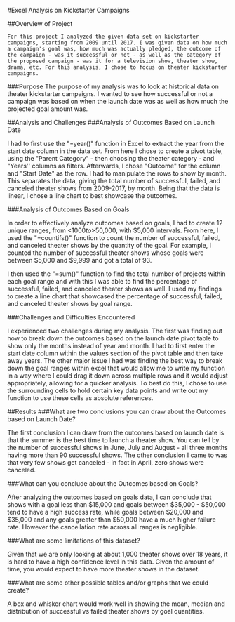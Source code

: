 #Excel Analysis on Kickstarter Campaigns

##Overview of Project
	
	For this project I analyzed the given data set on kickstarter campaigns, starting from 2009 until 2017. I was given data on how much a campaign's goal was, how much was actually pledged, the outcome of the campaign - was it successful or not - as well as the category of the proposed campaign - was it for a television show, theater show, drama, etc. For this analysis, I chose to focus on theater kickstarter campaigns.

###Purpose
The purpose of my analysis was to look at historical data on theater kickstarter campaigns. I wanted to see how successful or not a campaign was based on when the launch date was as well as how much the projected goal amount was. 


##Analysis and Challenges
###Analysis of Outcomes Based on Launch Date

I had to first use the "=year()" function in Excel to extract the year from the start date column in the data set. From here I chose to create a pivot table, using the "Parent Category" - then choosing the theater category - and "Years'' columns as filters. Afterwards, I chose "Outcome" for the column and "Start Date" as the row. I had to manipulate the rows to show by month. This separates the data, giving the total number of successful, failed, and canceled theater shows from 2009-2017, by month. Being that the data is linear, I chose a line chart to best showcase the outcomes.

###Analysis of Outcomes Based on Goals

In order to effectively analyze outcomes based on goals, I had to create 12 unique ranges, from <$1000 to >$50,000, with $5,000 intervals. From here, I used the "=countifs()" function to count the number of successful, failed, and canceled theater shows by the quantity of the goal. For example, I counted the number of successful theater shows whose goals were between $5,000 and $9,999 and got a total of 93. 

I then used the "=sum()" function to find the total number of projects within each goal range and with this I was able to find the percentage of successful, failed, and canceled theater shows as well. I used my findings to create a line chart that showcased the percentage of successful, failed, and canceled theater shows by goal range. 


###Challenges and Difficulties Encountered

I experienced two challenges during my analysis. The first was finding out how to break down the outcomes based on the launch date pivot table to show only the months instead of year and month. I had to first enter the start date column within the values section of the pivot table and then take away years. The other major issue I had was finding the best way to break down the goal ranges within excel that would allow me to write my function in a way where I could drag it down across multiple rows and it would adjust appropriately, allowing for a quicker analysis. To best do this, I chose to use the surrounding cells to hold certain key data points and write out my function to use these cells as absolute references. 


##Results
###What are two conclusions you can draw about the Outcomes based on Launch Date?

The first conclusion I can draw from the outcomes based on launch date is that the summer is the best time to launch a theater show. You can tell by the number of successful shows in June, July and August - all three months having more than 90 successful shows. The other conclusion I came to was that very few shows get canceled - in fact in April, zero shows were canceled. 

###What can you conclude about the Outcomes based on Goals?

After analyzing the outcomes based on goals data, I can conclude that shows with a goal less than $15,000 and goals between $35,000 - $50,000 tend to have a high success rate, while goals between $20,000 and $35,000 and any goals greater than $50,000 have a much higher failure rate. However the cancellation rate across all ranges is negligible. 

###What are some limitations of this dataset?

Given that we are only looking at about 1,000 theater shows over 18 years, it is hard to have a high confidence level in this data. Given the amount of time, you would expect to have more theater shows in the dataset.

###What are some other possible tables and/or graphs that we could create?

A box and whisker chart would work well in showing the mean, median and distribution of successful vs failed theater shows by goal quantities. 


